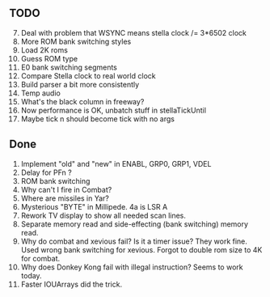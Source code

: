 TODO
----

7. Deal with problem that WSYNC means stella clock /= 3*6502 clock
9. More ROM bank switching styles
13. Load 2K roms
14. Guess ROM type
15. E0 bank switching segments
16. Compare Stella clock to real world clock
17. Build parser a bit more consistently
18. Temp audio
19. What's the black column in freeway?
20. Now performance is OK, unbatch stuff in stellaTickUntil
21. Maybe tick n should become tick with no args

Done
----

1. Implement "old" and "new" in ENABL, GRP0, GRP1, VDEL
2. Delay for PFn ?
3. ROM bank switching
5. Why can't I fire in Combat?
4. Where are missiles in Yar?
10. Mysterious "BYTE" in Millipede. 4a is LSR A
12. Rework TV display to show all needed scan lines.
11. Separate memory read and side-effecting (bank switching) memory read.
17. Why do combat and xevious fail? Is it a timer issue?
    They work fine.
    Used wrong bank switching for xevious.
    Forgot to double rom size to 4K for combat.
8. Why does Donkey Kong fail with illegal instruction?
    Seems to work today.
6. Faster
    IOUArrays did the trick.
